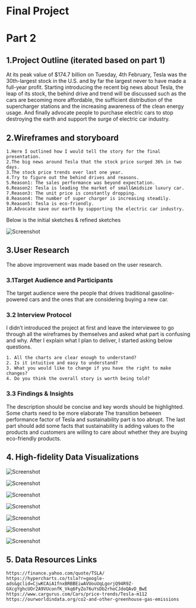# Final Project

# Part 2

## 1.Project Outline (iterated based on part 1)

At its peak value of $174.7 billion on Tuesday, 4th February, Tesla was the 30th-largest stock in the U.S. and by far the largest never to have made a full-year profit. Starting introducing the recent big news about Tesla, the leap of its stock, the behind drive and trend will be discussed such as the cars are becoming more affordable, the sufficient distribution of the supercharger stations and the increasing awareness of the clean energy usage. And finally advocate people to purchase electric cars to stop destroying the earth and support the surge of electric car industry. 


## 2.Wireframes and storyboard
```
1.Here I outlined how I would tell the story for the final presentation. 
2.The big news around Tesla that the stock price surged 36% in two days.
3.The stock price trends over last one year.
4.Try to figure out the behind drives and reasons.
5.Reason1: The sales performance was beyond expectation.
6.Reason2: Tesla is leading the market of small&midsize luxury car.
7.Reason3: The unit price is constantly dropping.
8.Reason4: The number of super charger is increasing steadily.
9.Reason5: Tesla is eco-friendly.
10.Advocate save our earth by supporting the electric car industry.
```
Below is the initial sketches & refined sketches

![Screenshot](part2wireframe.jpg)

## 3.User Research

The above improvement was made based on the user research.

### 3.1Target Audience and Participants

The target audience were the people that drives traditional gasoline-powered cars and the ones that are considering buying a new car.

### 3.2 Interview Protocol

I didn’t introduced the project at first and leave the interviewee to go through all the wireframes by themselves and asked what part is confusing and why. After I explain what I plan to deliver, I started asking below questions.
```
1. All the charts are clear enough to understand?
2. Is it intuitive and easy to understand?
3. What you would like to change if you have the right to make changes?
4. Do you think the overall story is worth being told?
```
### 3.3 Findings & Insights

The description should be concise and key words should be highlighted.
Some charts need to be more elaborate
The transition between performance factor of Tesla and sustainability part is too abrupt.
The last part should add some facts that sustainability is adding values to the products and customers are willing to care about whether they are buying eco-friendly products.

## 4. High-fidelity Data Visualizations

![Screenshot](01-TeslaStock.png)

![Screenshot](02-TeslaVehiclesDelivered.png)

![Screenshot](03-SalesPerformanceofSmallMidsizeLuxuryCars.png)

![Screenshot](04-PriceTrendofModelSModelX.png)

![Screenshot](05-Supercharger.png)

![Screenshot](06-CO2Concentration.png)

![Screenshot](07-Temperature.png)


## 5. Data Resources Links
```
https://finance.yahoo.com/quote/TSLA/
https://hypercharts.co/tsla?r=google-ads&gclid=CjwKCAiA1fnxBRBBEiwAVUouUqLgorjQ94R9Z-GXcgYghcUOr2A9VUconfK_Vkq6FyZo76uYsDb2rhoCJdoQAvD_BwE
https://www.cargurus.com/Cars/price-trends/Tesla-m112
https://ourworldindata.org/co2-and-other-greenhouse-gas-emissions
```

